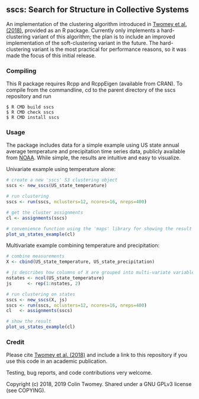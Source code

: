 
## sscs: Search for Structure in Collective Systems

An implementation of the clustering algorithm introduced in [Twomey et al.
(2018)](https://doi.org/10.1101/362681), provided as an R package. Currently
only implements a hard-clustering variant of this algorithm; the plan is to
include an improved implementation of the soft-clustering variant in the
future. The hard-clustering variant is the most practical for performance
reasons, so it was made the focus of this initial release.

### Compiling

This R package requires Rcpp and RcppEigen (available from CRAN). To compile
from the commandline, cd to the parent directory of the sscs repository and run

```console
$ R CMD build sscs
$ R CMD check sscs
$ R CMD install sscs
```

### Usage

The package includes data for a simple example using US state annual average
temperature and precipitation time series data, publicly available from
[NOAA](https://www.ncdc.noaa.gov/cag/statewide/time-series). While simple,
the results are intuitive and easy to visualize.

Univariate example using temperature alone:

```R
# create a new 'sscs' S3 clustering object
sscs <- new_sscs(US_state_temperature)

# run clustering
sscs <- run(sscs, nclusters=12, ncores=16, nreps=400)

# get the cluster assignments
cl <- assignments(sscs)

# convenience function using the 'maps' library for showing the result
plot_us_states_example(cl)
```

Multivariate example combining temperature and precipitation:

```R
# combine measurements
X <- cbind(US_state_temperature, US_state_precipitation)

# js describes how columns of X are grouped into multi-variate variables
nstates <- ncol(US_state_temperature)
js      <- rep(1:nstates, 2)

# run clustering on states
sscs <- new_sscs(X, js)
sscs <- run(sscs, nclusters=12, ncores=16, nreps=400)
cl   <- assignments(sscs)

# show the result
plot_us_states_example(cl)
```

### Credit

Please cite [Twomey et al. (2018)](https://doi.org/10.1101/362681) and include
a link to this repository if you use this code in an academic publication.

Testing, bug reports, and code contributions very welcome.

Copyright (c) 2018, 2019 Colin Twomey.
Shared under a GNU GPLv3 license (see COPYING).


